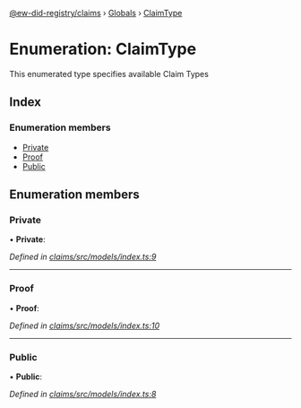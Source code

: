 [@ew-did-registry/claims](../README.md) › [Globals](../globals.md) › [ClaimType](claimtype.md)

# Enumeration: ClaimType

This enumerated type specifies available Claim Types

## Index

### Enumeration members

* [Private](claimtype.md#private)
* [Proof](claimtype.md#proof)
* [Public](claimtype.md#public)

## Enumeration members

###  Private

• **Private**:

*Defined in [claims/src/models/index.ts:9](https://github.com/energywebfoundation/ew-did-registry/blob/98fc454/packages/claims/src/models/index.ts#L9)*

___

###  Proof

• **Proof**:

*Defined in [claims/src/models/index.ts:10](https://github.com/energywebfoundation/ew-did-registry/blob/98fc454/packages/claims/src/models/index.ts#L10)*

___

###  Public

• **Public**:

*Defined in [claims/src/models/index.ts:8](https://github.com/energywebfoundation/ew-did-registry/blob/98fc454/packages/claims/src/models/index.ts#L8)*
